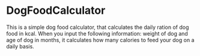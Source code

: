 # DogFoodCalculator
This is a simple dog food calculator, that calculates the daily ration of dog food in kcal.
When you input the following information: weight of dog and age of dog in months, it calculates how many calories to feed your dog on a daily basis.
